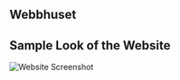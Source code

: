 ## Webbhuset

## Sample Look of the Website

![Website Screenshot](./public/assets/images/image-webhus-portfolio.png)


